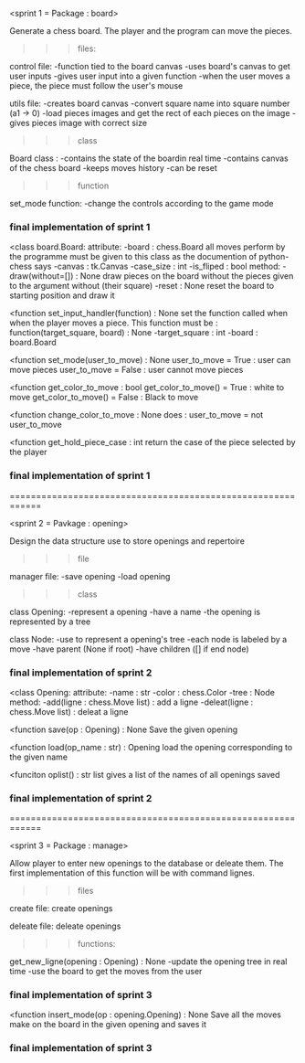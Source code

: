 <sprint 1 = Package : board>

Generate a chess board. The player and the program can move
the pieces.

>>>files:

control file:
    -function tied to the board canvas
    -uses board's canvas to get user inputs
    -gives user input into a given function
    -when the user moves a piece, the piece must follow
        the user's mouse

utils file:
    -creates board canvas
    -convert square name into square number (a1 -> 0)
    -load pieces images and get the rect of each pieces on
        the image
    -gives pieces image with correct size

>>>class

Board class :
    -contains the state of the boardin real time
    -contains canvas of the chess board
    -keeps moves history
    -can be reset

>>>function

set_mode function:
    -change the controls according to the game mode

### final implementation of sprint 1 ###

<class board.Board:
    attribute:
        -board : chess.Board
            all moves perform by the programme must
            be given to this class as the documention
            of python-chess says
        -canvas : tk.Canvas
        -case_size : int
        -is_fliped : bool
    method:
        -draw(without=[]) : None
            draw pieces on the board without the pieces given
            to the argument without (their square)
        -reset : None
            reset the board to starting position and draw it

<function set_input_handler(function) : None
    set the function called when when the player moves a piece.
    This function must be :
        function(target_square, board) : None
            -target_square : int
            -board : board.Board

<function set_mode(user_to_move) : None
    user_to_move = True : user can move pieces
    user_to_move = False : user cannot move pieces

<function get_color_to_move : bool
    get_color_to_move() = True : white to move
    get_color_to_move() = False : Black to move

<function change_color_to_move : None
    does : user_to_move = not user_to_move

<function get_hold_piece_case : int
    return the case of the piece selected by the player

### final implementation of sprint 1 ###

============================================================

<sprint 2 = Pavkage : opening>

Design the data structure use to store openings and repertoire

>>> file

manager file:
    -save opening
    -load opening

>>> class

class Opening:
    -represent a opening
    -have a name
    -the opening is represented by a tree

class Node:
    -use to represent a opening's tree
    -each node is labeled by a move
    -have parent (None if root)
    -have children ([] if end node)

### final implementation of sprint 2 ###

<class Opening:
    attribute:
        -name : str
        -color : chess.Color
        -tree : Node
    method:
        -add(ligne : chess.Move list) : add a ligne
        -deleat(ligne : chess.Move list) : deleat a ligne

<function save(op : Opening) : None
    Save the given opening

<function load(op_name : str) : Opening
    load the opening corresponding to the given name

<funciton oplist() : str list
    gives a list of the names of all openings saved

### final implementation of sprint 2 ###

============================================================

<sprint 3 = Package : manage>

Allow player to enter new openings to the database or deleate them.
The first implementation of this function will be with command lignes.

>>>files

create file:
    create openings

deleate file:
    deleate openings

>>>functions:

get_new_ligne(opening : Opening) : None
    -update the opening tree in real time
    -use the board to get the moves from the user

### final implementation of sprint 3 ###

<function insert_mode(op : opening.Opening) : None
    Save all the moves make on the board in the given
    opening and saves it

### final implementation of sprint 3 ###